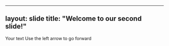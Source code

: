 
---
layout: slide
title: "Welcome to our second slide!"
---
Your text
Use the left arrow to go forward
